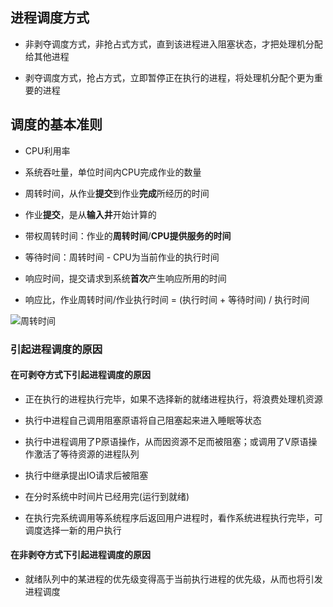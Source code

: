 ## 进程调度方式

- 非剥夺调度方式，非抢占式方式，直到该进程进入阻塞状态，才把处理机分配给其他进程

- 剥夺调度方式，抢占方式，立即暂停正在执行的进程，将处理机分配个更为重要的进程

## 调度的基本准则

- CPU利用率

- 系统吞吐量，单位时间内CPU完成作业的数量

- 周转时间，从作业**提交**到作业**完成**所经历的时间

- 作业**提交**，是从**输入井**开始计算的

- 带权周转时间：作业的**周转时间**/**CPU提供服务的时间**

- 等待时间：周转时间 - CPU为当前作业的执行时间

- 响应时间，提交请求到系统**首次**产生响应所用的时间

- 响应比，作业周转时间/作业执行时间 = (执行时间 + 等待时间) / 执行时间

![周转时间](https://github.com/YC-L/Postgraduate-examination/blob/Operating-System/imgs/%E5%91%A8%E8%BD%AC%E6%97%B6%E9%97%B4.png "周转时间")

### 引起进程调度的原因

#### 在可剥夺方式下引起进程调度的原因

- 正在执行的进程执行完毕，如果不选择新的就绪进程执行，将浪费处理机资源

- 执行中进程自己调用阻塞原语将自己阻塞起来进入睡眠等状态

- 执行中进程调用了P原语操作，从而因资源不足而被阻塞；或调用了V原语操作激活了等待资源的进程队列

- 执行中继承提出IO请求后被阻塞

- 在分时系统中时间片已经用完(运行到就绪)

- 在执行完系统调用等系统程序后返回用户进程时，看作系统进程执行完毕，可调度选择一新的用户执行

#### 在非剥夺方式下引起进程调度的原因

- 就绪队列中的某进程的优先级变得高于当前执行进程的优先级，从而也将引发进程调度





